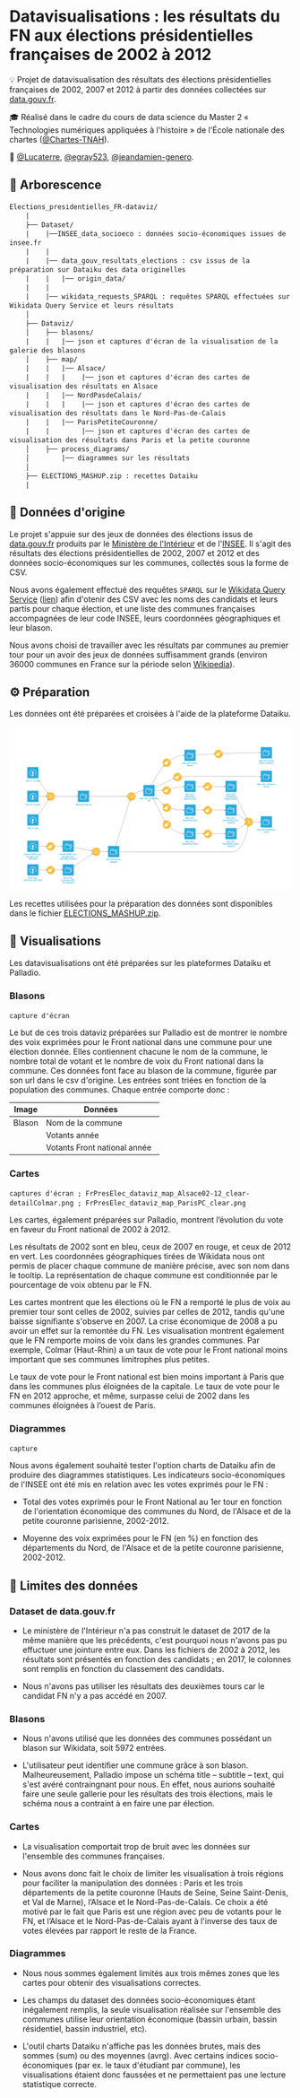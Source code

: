 # Datavisualisations : les résultats du FN aux élections présidentielles françaises de 2002 à 2012

:bulb: Projet de datavisualisation des résultats des élections présidentielles françaises de 2002, 2007 et 2012 à partir des données collectées sur [data.gouv.fr](https://www.data.gouv.fr/fr/).

:mortar_board: Réalisé dans le cadre du cours de data science du Master 2 « Technologies numériques appliquées à l'histoire » de l'École nationale des chartes ([@Chartes-TNAH](https://github.com/Chartes-TNAH)).

:bust_in_silhouette: [@Lucaterre](https://github.com/Lucaterre), [@egray523](https://github.com/egray523), [@jeandamien-genero](https://github.com/jeandamien-genero).

## :open_file_folder: Arborescence

```
Elections_presidentielles_FR-dataviz/
	|
	├── Dataset/
	|    |──INSEE_data_socioeco : données socio-économiques issues de insee.fr
	|    |
	|    |── data_gouv_resultats_elections : csv issus de la préparation sur Dataiku des data originelles
	|    |   |── origin_data/
	|    |
 	|    |── wikidata_requests_SPARQL : requêtes SPARQL effectuées sur Wikidata Query Service et leurs résultats
	│   
	├── Dataviz/
	│    ├── blasons/
	|    |   |── json et captures d'écran de la visualisation de la galerie des blasons
	│    ├── map/
	|    |   |── Alsace/
	|    |   |    |── json et captures d'écran des cartes de visualisation des résultats en Alsace
	|    |   |── NordPasdeCalais/
	|    |   |    |── json et captures d'écran des cartes de visualisation des résultats dans le Nord-Pas-de-Calais
	|    |   |── ParisPetiteCouronne/
	|    |        |── json et captures d'écran des cartes de visualisation des résultats dans Paris et la petite couronne
	│    ├── process_diagrams/
	│        |── diagrammes sur les résultats
	│     
	├── ELECTIONS_MASHUP.zip : recettes Dataiku
	|
```
## :scroll: Données d'origine

Le projet s'appuie sur des jeux de données des élections issus de [data.gouv.fr](https://www.data.gouv.fr/fr/) produits par le  [Ministère de l'Intérieur](https://www.data.gouv.fr/fr/posts/les-donnees-des-elections) et de l'[INSEE](https://www.data.gouv.fr/fr/datasets/data-insee-sur-les-communes/). Il s'agit des résultats des élections présidentielles de 2002, 2007 et 2012 et des données socio-économiques sur les communes, collectés sous la forme de CSV.

Nous avons également effectué des requêtes ```SPARQL``` sur le [Wikidata Query Service](https://query.wikidata.org/) ([lien](https://github.com/Lucaterre/Elections_presidentielles_FR-dataviz/blob/master/dataset/wikidata_requests_SPARQL/sparql_req)) afin d'otenir des CSV avec les noms des candidats et leurs partis pour chaque élection, et une liste des communes françaises accompagnées de leur code INSEE, leurs coordonnées géographiques et leur blason.

Nous avons choisi de travailler avec les résultats par communes au premier tour pour un avoir des jeux de données suffisamment grands (environ 36000 communes en France sur la période selon [Wikipedia](https://fr.wikipedia.org/wiki/Nombre_de_communes_en_France#Jusque_fin_2005)).

## :gear: Préparation

Les données ont été préparées et croisées à l'aide de la plateforme Dataiku.

![](./Flow_dataiku_elections_2002-2012.png)

Les recettes utilisées pour la préparation des données sont disponibles dans le fichier [ELECTIONS_MASHUP.zip](https://github.com/Lucaterre/Elections_presidentielles_FR-dataviz/blob/master/ELECTIONS_MASHUP.zip).


## :art: Visualisations

Les datavisualisations ont été préparées sur les plateformes Dataiku et Palladio.

### Blasons

```capture d'écran```

Le but de ces trois dataviz préparées sur Palladio est de montrer le nombre des voix exprimées pour le Front national dans une commune pour une élection donnée. Elles contiennent chacune le nom de la commune, le nombre total de votant et le nombre de voix du Front national dans la commune. Ces données font face au blason de la commune, figurée par son url dans le csv d'origine. Les entrées sont triées en fonction de la population des communes. Chaque entrée comporte donc :

| Image    | Données                       |
|----------|-------------------------------|
| Blason   | Nom de la commune             |
|	   | Votants année                 |
|	   | Votants Front national année  |


### Cartes

```captures d'écran ; FrPresElec_dataviz_map_Alsace02-12_clear-detailColmar.png ; FrPresElec_dataviz_map_ParisPC_clear.png```

Les cartes, également préparées sur Palladio, montrent l’évolution du vote en faveur du Front national de 2002 à 2012.

Les résultats de 2002 sont en bleu, ceux de 2007 en rouge, et ceux de 2012 en vert. Les coordonnées géographiques tirées de Wikidata nous ont permis de placer chaque commune de manière précise, avec son nom dans le tooltip. La représentation de chaque commune est conditionnée par le pourcentage de voix obtenu par le FN. 

Les cartes montrent que les élections où le FN a remporté le plus de voix au premier tour sont celles de 2002, suivies par celles de 2012, tandis qu'une baisse signifiante s'observe en 2007. La crise économique de 2008 a pu avoir un effet sur la remontée du FN. Les visualisation montrent également que le FN remporte moins de voix dans les grandes communes. Par exemple, Colmar (Haut-Rhin) a un taux de vote pour le Front national moins important que ses communes limitrophes plus petites.

Le taux de vote pour le Front national est bien moins important à Paris que dans les communes plus éloignées de la capitale. Le taux de vote pour le FN en 2012 approche, et même, surpasse celui de 2002 dans les communes éloignées à l’ouest de Paris.

### Diagrammes

```capture```

Nous avons également souhaité tester l'option charts de Dataiku afin de produire des diagrammes statistiques. Les indicateurs socio-économiques de l'INSEE ont été mis en relation avec les votes exprimés pour le FN : 

- Total des votes exprimés pour le Front National au 1er tour en fonction de l'orientation économique des communes du Nord, de l'Alsace et de la petite couronne parisienne, 2002-2012.

- Moyenne des voix exprimées pour le FN (en %) en fonction des départements du Nord, de l'Alsace et de la petite couronne parisienne, 2002-2012.

## :memo: Limites des données

### Dataset de data.gouv.fr

- Le ministère de l'Intérieur n'a pas construit le dataset de 2017 de la même manière que les précédents, c'est pourquoi nous n'avons pas pu effuctuer une jointure entre eux. Dans les fichiers de 2002 à 2012, les résultats sont présentés en fonction des candidats ; en 2017, le colonnes sont remplis en fonction du classement des candidats.

- Nous n'avons pas utiliser les résultats des deuxièmes tours car le candidat FN n'y a pas accédé en 2007.

### Blasons

- Nous n'avons utilisé que les données des communes possédant un blason sur Wikidata, soit 5972 entrées.

- L'utilisateur peut identifier une commune grâce à son blason. Malheureusement, Palladio impose un schéma title – subtitle – text, qui s'est avéré contraingnant pour nous. En effet, nous aurions souhaité faire une seule gallerie pour les résultats des trois élections, mais le schéma nous a contraint à en faire une par élection.

### Cartes

- La visualisation comportait trop de bruit avec les données sur l'ensemble des communes françaises.

- Nous avons donc fait le choix de limiter les visualisation à trois régions pour faciliter la manipulation des données : Paris et les trois départements de la petite couronne (Hauts de Seine, Seine Saint-Denis, et Val de Marne), l’Alsace et le Nord-Pas-de-Calais. Ce choix a été motivé par le fait que Paris est une région avec peu de votants pour le FN, et l’Alsace et le Nord-Pas-de-Calais ayant à l'inverse des taux de votes élevées par rapport le reste de la France.

### Diagrammes

- Nous nous sommes également limités aux trois mêmes zones que les cartes pour obtenir des visualisations correctes.

- Les champs du dataset des données socio-économiques étant inégalement remplis, la seule visualisation réalisée sur l'ensemble des communes utilise leur orientation économique (bassin urbain, bassin résidentiel, bassin industriel, etc).

- L'outil charts Dataiku n'affiche pas les données brutes, mais des sommes (sum) ou des moyennes (avrg). Avec certains indices socio-économiques (par ex. le taux d'étudiant par commune), les visualisations étaient donc faussées et ne permettaient pas une lecture statistique correcte. 
